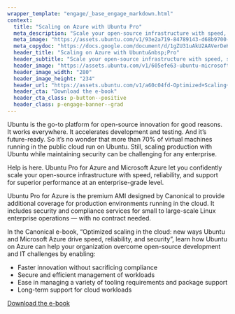 ```yaml
---
wrapper_template: "engage/_base_engage_markdown.html"
context:
  title: "Scaling on Azure with Ubuntu Pro"
  meta_description: "Scale your open-source infrastructure with speed, security, and compliance"
  meta_image: "https://assets.ubuntu.com/v1/93e2a719-84789143-d68b9700-afe7-11ea-8033-30fe5ac2ee7c.png"
  meta_copydoc: "https://docs.google.com/document/d/1gZU31uAkU2AAVerDeK1UyV1nkmRS8RLe-LdIVl8aVho"
  header_title: "Scaling on Azure with Ubuntu&nbsp;Pro"
  header_subtitle: "Scale your open-source infrastructure with speed, security, and compliance"
  header_image: "https://assets.ubuntu.com/v1/605efe63-ubuntu-microsoft-azure-logos.svg"
  header_image_width: "280"
  header_image_height: "234"
  header_url: "https://assets.ubuntu.com/v1/a60c04fd-Optimized+Scaling+In+The+Cloud.pdf"
  header_cta: "Download the e-book"
  header_cta_class: p-button--positive
  header_class: p-engage-banner--grad
---
```


Ubuntu is the go-to platform for open-source innovation for good reasons. It works everywhere. It accelerates development and testing. And it&rsquo;s future-ready. So it&rsquo;s no wonder that more than 70% of virtual machines running in the public cloud run on Ubuntu. Still, scaling production with Ubuntu while maintaining security can be challenging for any enterprise.

Help is here. Ubuntu Pro for Azure and Microsoft Azure let you confidently scale your open-source infrastructure with speed, reliability, and support for superior performance at an enterprise-grade level.

Ubuntu Pro for Azure is the premium AMI designed by Canonical to provide additional coverage for production environments running in the cloud. It includes security and compliance services for small to large-scale Linux enterprise operations &mdash; with no contract needed.

In the Canonical e-book, &ldquo;Optimized scaling in the cloud: new ways Ubuntu and Microsoft Azure drive speed, reliability, and security&rdquo;, learn how Ubuntu on Azure can help your organization overcome open-source development and IT challenges by enabling:

<ul class="p-list">
  <li class="p-list__item is-ticked">Faster innovation without sacrificing compliance</li>
  <li class="p-list__item is-ticked">Secure and efficient management of workloads</li>
  <li class="p-list__item is-ticked">Ease in managing a variety of tooling requirements and package support</li>
  <li class="p-list__item is-ticked">Long-term support for cloud workloads</li>
</ul>

<a href="https://assets.ubuntu.com/v1/a60c04fd-Optimized+Scaling+In+The+Cloud.pdf" class="p-button--positive">
  Download the e-book
</a>
